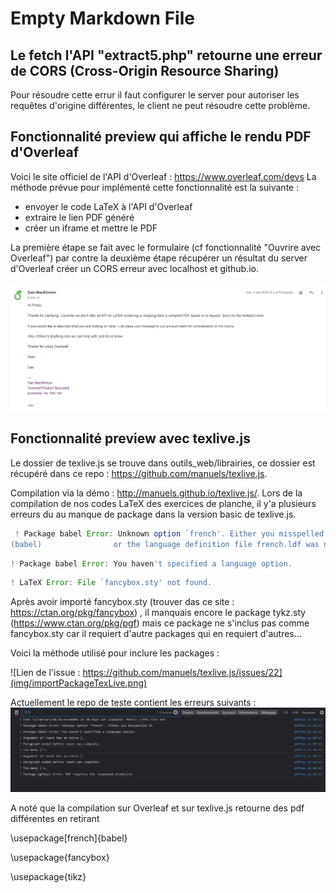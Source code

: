 # Empty Markdown File

## Le fetch l'API "extract5.php" retourne une erreur de CORS (Cross-Origin Resource Sharing)

Pour résoudre cette errur il faut configurer le server pour autoriser les requêtes d'origine différentes, le client ne peut résoudre cette problème.

## Fonctionnalité preview qui affiche le rendu PDF d'Overleaf

Voici le site officiel de l'API d'Overleaf : https://www.overleaf.com/devs
La méthode prévue pour implémenté cette fonctionnalité est la suivante :

- envoyer le code LaTeX à l'API d'Overleaf
- extraire le lien PDF généré
- créer un iframe et mettre le PDF

La première étape se fait avec le formulaire (cf fonctionnalité "Ouvrire avec Overleaf") par contre la deuxième étape récupérer un résultat du server d'Overleaf créer un CORS erreur avec localhost et github.io.

![Overleaf support](img/Overleaf.png)

## Fonctionnalité preview avec texlive.js

Le dossier de texlive.js se trouve dans outils_web/librairies, ce dossier est récupéré dans ce repo : https://github.com/manuels/texlive.js.

Compilation via la démo : http://manuels.github.io/texlive.js/.
Lors de la compilation de nos codes LaTeX des exercices de planche, il y'a plusieurs erreurs du au manque de package dans la version basic de texlive.js.

```javascript
 ! Package babel Error: Unknown option `french'. Either you misspelled it
(babel)                or the language definition file french.ldf was not found.
```

```javascript
! Package babel Error: You haven't specified a language option.
```

```javascript
! LaTeX Error: File `fancybox.sty' not found.
```

Après avoir importé fancybox.sty (trouver das ce site : https://ctan.org/pkg/fancybox) , il manquais encore le package tykz.sty (https://www.ctan.org/pkg/pgf) mais ce package ne s'inclus pas comme fancybox.sty car il requiert d'autre packages qui en requiert d'autres...

Voici la méthode utilisé pour inclure les packages :

![Lien de l'issue : https://github.com/manuels/texlive.js/issues/22](img/importPackageTexLive.png)

Actuellement le repo de teste contient les erreurs suivants :
![](img/erreurTexlive.png)

A noté que la compilation sur Overleaf et sur texlive.js retourne des pdf différentes en retirant

\usepackage[french]{babel}

\usepackage{fancybox}

\usepackage{tikz}
